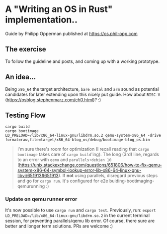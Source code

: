 # A "Writing an OS in Rust" implementation..
Guide by Philipp Opperman published at https://os.phil-opp.com

## The exercise
To follow the guideline and posts, and coming up with a working prototype.

## An idea...
Being `x86_64` the target architecture, `bare metal` and `arm` sound as potential candidates for later extending upon this nicely put guide. How about `RISC-V` (https://osblog.stephenmarz.com/ch0.html)? :)

## Testing Flow

```
cargo build
cargo bootimage
LD_PRELOAD=/lib/x86_64-linux-gnu/libdrm.so.2 qemu-system-x86_64 -drive format=raw,file=target/x86_64-blog_os/debug/bootimage-blog_os.bin
```

> I'm sure there's room for optimization (I recall reading that `cargo bootimage` takes care of `cargo build`'ing). The long (3rd) line, regards to an error with `qemu` and `parallels+debian 10` (https://unix.stackexchange.com/questions/651806/how-to-fix-qemu-system-x86-64-symbol-lookup-error-lib-x86-64-linux-gnu-libvi/651913#651913). If **not** using parallels, disregard previous steps and go for `cargo run`. It's configured for e2e buiding-bootimaging-qemurunning :)

### Update on qemu runner error
It's now possible to use `cargo run` and `cargo test`. Previously, run: `export LD_PRELOAD=/lib/x86_64-linux-gnu/libdrm.so.2` in the current terminal session, for preventing parallels/qemu lib error. Of course, there sure are better and longer term solutions. PRs are welcome :)
